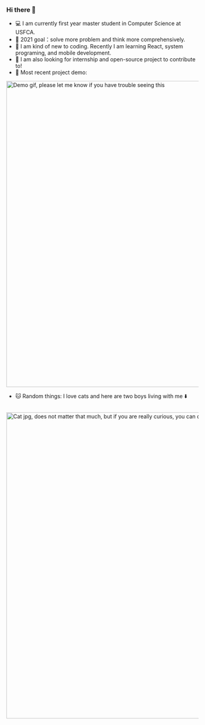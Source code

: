 ### Hi there 👋

<!--
**mialsy/mialsy** is a ✨ _special_ ✨ repository because its `README.md` (this file) appears on your GitHub profile.

Here are some ideas to get you started:

- 🔭 I’m currently working on ...
- 🌱 I’m currently learning ...
- 👯 I’m looking to collaborate on ...
- 🤔 I’m looking for help with ...
- 💬 Ask me about ...
- 📫 How to reach me: ...
- 😄 Pronouns: ...
- ⚡ Fun fact: ...
-->

- 💻 I am currently first year master student in Computer Science at USFCA.
- 🎯 2021 goal：solve more problem and think more comprehensively.
- 🌱 I am kind of new to coding. Recently I am learning React, system programing, and mobile development.
- 👯 I am also looking for internship and open-source project to contribute to!
- 📌 Most recent project demo:

<img alt="Demo gif, please let me know if you have trouble seeing this" src="https://github.com/mialsy/mialsy/blob/master/MKmainDemo.gif" width="800">


- 🐱 Random things: I love cats and here are two boys living with me ⬇️

![]()

<img alt="Cat jpg, does not matter that much, but if you are really curious, you can check out my ins:_mialsy_" src="https://github.com/mialsy/mialsy/blob/master/WechatIMG16.jpeg" width="800">
